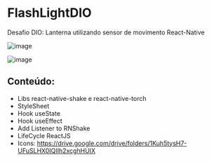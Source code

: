 # FlashLightDIO

Desafio DIO: Lanterna utilizando sensor de movimento React-Native

![image](https://user-images.githubusercontent.com/62311495/171421299-613447f9-82ab-459b-8175-2ea9d047b84d.png)

![image](https://user-images.githubusercontent.com/62311495/171421562-7c59980f-9ee9-482d-9fe8-8310ef7ddde9.png)

## Conteúdo:

- Libs react-native-shake e react-native-torch
- StyleSheet
- Hook useState
- Hook useEffect
- Add Listener to RNShake
- LifeCycle ReactJS
- Icons: https://drive.google.com/drive/folders/1Kuh5tysH7-UFuSLHX0IQIIh2xcghHUIX
